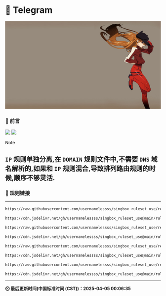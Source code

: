 
# 🧸 Telegram
![](https://raw.githubusercontent.com/usernamelessss/picture-bed/main/images/202504042256831.jpg)
### 📣 前言
![](https://shields.io/badge/-移除重复规则-ff69b4) ![](https://shields.io/badge/-IP&nbsp;规则单独存放不与&nbsp;DOMAIN&nbsp;等混合-green)
> [!NOTE]
**`IP` 规则单独分离,在 `DOMAIN` 规则文件中,不需要 `DNS` 域名解析的,如果和 `IP` 规则混合,导致排列路由规则的时候,顺序不够灵活.**
---

###  🔗 规则链接
---

```url
https://raw.githubusercontent.com/usernamelessss/singbox_ruleset_use/refs/heads/main/rule/Telegram/Telegram_IP.json
```

```url
https://cdn.jsdelivr.net/gh/usernamelessss/singbox_ruleset_use@main/rule/Telegram/Telegram_IP.json
```

```url
https://raw.githubusercontent.com/usernamelessss/singbox_ruleset_use/refs/heads/main/rule/Telegram/Telegram_IP.srs
```

```url
https://cdn.jsdelivr.net/gh/usernamelessss/singbox_ruleset_use@main/rule/Telegram/Telegram_IP.srs
```

```url
https://raw.githubusercontent.com/usernamelessss/singbox_ruleset_use/refs/heads/main/rule/Telegram/Telegram_No_IP.json
```

```url
https://cdn.jsdelivr.net/gh/usernamelessss/singbox_ruleset_use@main/rule/Telegram/Telegram_No_IP.json
```

```url
https://raw.githubusercontent.com/usernamelessss/singbox_ruleset_use/refs/heads/main/rule/Telegram/Telegram_No_IP.srs
```

```url
https://cdn.jsdelivr.net/gh/usernamelessss/singbox_ruleset_use@main/rule/Telegram/Telegram_No_IP.srs
```

---
**⏲️ 最后更新时间(中国标准时间 (CST))：2025-04-05 00:06:35**